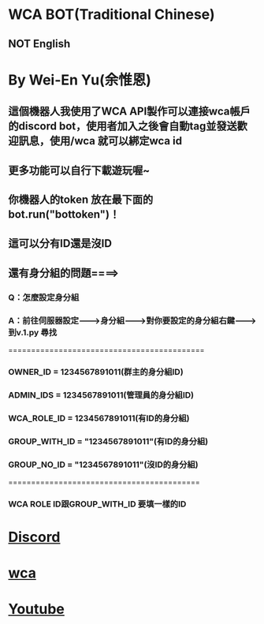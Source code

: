 # WCA BOT(Traditional Chinese)
## NOT English
# By Wei-En Yu(余惟恩)
## 這個機器人我使用了WCA API製作可以連接wca帳戶的discord bot，使用者加入之後會自動tag並發送歡迎訊息，使用/wca 就可以綁定wca id
## 更多功能可以自行下載遊玩喔~
## 你機器人的token 放在最下面的bot.run("bottoken")！
## 這可以分有ID還是沒ID
## 還有身分組的問題====>
### Q：怎麼設定身分組
### A：前往伺服器設定--->身分組--->對你要設定的身分組右鍵--->到v.1.py 尋找
===========================================
### OWNER_ID = 1234567891011(群主的身分組ID)
### ADMIN_IDS = 1234567891011(管理員的身分組ID)
### WCA_ROLE_ID = 1234567891011(有ID的身分組)
### GROUP_WITH_ID = "1234567891011"(有ID的身分組)
### GROUP_NO_ID = "1234567891011"(沒ID的身分組)
==========================================
### WCA ROLE ID跟GROUP_WITH_ID 要填一樣的ID
# [Discord](https://discord.gg/jNdKdnMkqV)
# [wca](https://www.worldcubeassociation.org/persons/2025YUWE02)
# [Youtube](https://www.youtube.com/@Yu-Weien)
